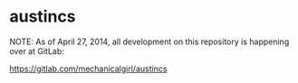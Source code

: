 austincs
========

NOTE: As of April 27, 2014, all development on this repository is happening over at GitLab:

https://gitlab.com/mechanicalgirl/austincs
